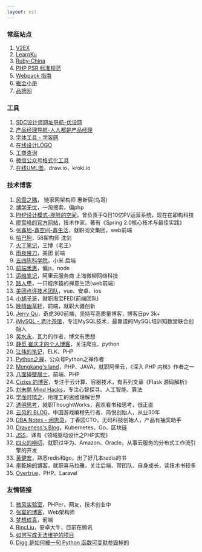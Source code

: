 ```yaml
---
layout: nil
---
```


### 常逛站点

1. [V2EX](http://www.v2ex.com/)
1. [LearnKu](https://learnku.com/)
1. [Ruby-China](https://ruby-china.org/topics/)
1. [PHP PSR 标准规范](https://learnku.com/docs/psr)
1. [Webpack 指南](https://webpack.toobug.net/zh-cn/)
1. [掘金小册](https://juejin.im/books)
1. [品牌网](https://www.chinapp.com/brand/1149)

### 工具

1. [SDC设计师网址导航-优设网](http://hao.uisdc.com/)
1. [产品经理导航-人人都是产品经理](http://dh.woshipm.com/)
1. [字体工具 - 字客网](https://www.fontke.com/tool/)
1. [在线设计LOGO](https://www.logojoy.com/app.php)
1. [工商查询](http://www.gsxt.gov.cn/)
1. [微信公众号格式化工具](http://md.barretlee.com/)
1. [在线UML图](https://processon.com/)，draw.io，kroki.io

### 技术博客

1. [风雪之隅](http://www.laruence.com/)， 链家网架构师 惠新宸(鸟哥)
1. [博学无忧](http://www.bo56.com/)，一淘搜索，偏php
1. [PHP设计模式-胖胖的空间](http://www.phppan.com)，曾负责手Q日10亿PV运营系统，现在在即构科技
1. [廖雪峰的官方网站](http://www.liaoxuefeng.com/)，技术作家，著有《Spring 2.0核心技术与最佳实践》
1. [张鑫旭-鑫空间-鑫生活](http://www.zhangxinxu.com)，就职阅文集团，web前端
1. [哈巴狗](http://www.habadog.com/)，58架构师 沈剑
1. [火丁笔记](http://huoding.com)，王博（老王）
1. [雨夜带刀](https://blog.yiguochen.com)，美团 前端
1. [五四陈科学院](http://www.54chen.com/)，小米 后端
1. [前端禾惠](http://www.xiaoboy.com/)，偏js，node
1. [运维笔记](https://blog.linuxeye.com/)，阿里云服务商 上海微柳网络科技
1. [路人甲](http://passer-by.com/)，一只程序猿的禅意生活(web前端)
1. [美团点评技术团队](http://tech.meituan.com/)，vue、安卓、ios
1. [小胡子哥](http://www.barretlee.com/)，就职淘宝FED(前端团队)
1. [晚晴幽草轩](http://jeffjade.com/)，前端，就职大疆创新
1. [Jerry Qu](https://imququ.com/)，奇虎360前端，坚持写高质量博客，博客日pv 3k+
1. [iMySQL - 老叶茶馆](http://imysql.com/)，专注MySQL技术，最靠谱的MySQL培训知数堂联合创始人
1. [吴水永](https://www.zhihu.com/people/wu-shui-yong)，瓦力的作者，博文有思想
1. [静觅 崔庆才的个人博客](http://cuiqingcai.com)，关注爬虫、python
1. [江伟的笔记](http://www.jwsblog.com/)，ELK、PHP
1. [Python之禅](https://foofish.net/)，公众号Python之禅作者
1. [Mengkang's land](https://mengkang.net)，PHP、JAVA，就职阿里云，《深入 PHP 内核》作者之一
1. [八面碰壁居士](https://www.cnblogs.com/painsOnline/)，前端、PHP
1. [Cizixs 的博客](http://cizixs.com)，专注于云计算、容器技术，有系列文章《Flask 源码解析》
1. [刘未鹏 Mind Hacks](http://mindhacks.cn/2011/11/04/how-to-interview-a-person-for-two-years/)，专注心智探寻、人工智能、算法
1. [学而时嘻之](https://www.geekonomics10000.com/)，用理工的思维理解世界
1. [透明思考](http://gigix.thoughtworkers.org/)，就职ThoughtWorks，喜欢看书和思考，很正直
1. [云风的 BLOG](https://blog.codingnow.com/)，中国游戏编程先行者、简悦创始人，从业30年
1. [DBA Notes - 闲思录](https://dbanotes.net/)，丁香园CTO，无码科技创始人，产品有抽奖助手
1. [Draveness's Blog](https://draveness.me/mysql-innodb)，Kubernetes、Go、区块链
1. [JSS](http://www.mumushen.com)，译有《领域驱动设计之PHP实现》
1. [四火的唠叨](https://www.raychase.net/4822)，就职过华为、Amazon、Oracle，从事云服务的分布式工作流引擎的开发
1. [黄健宏](https://blog.huangz.me/)，熟悉redis和go，出了好几本redis的书
1. [李乾坤的博客](https://qiankunli.github.io/2018/03/31/2018_review.html)，就职喜马拉雅，关注后端、带团队、自身成长，读技术书较多
1. [Overtrue](https://overtrue.me)，PHP、Laravel

### 友情链接

1. [微风实验室](https://tea.codes/)，PHPer，网友，技术创业中
1. [张宴的博客](http://blog.s135.com/)，Web架构师
1. [梦想成真](https://www.jianshu.com/u/b230cceb9ab1)，前端
1. [RincLiu](https://rinc.xyz/)，安卓大牛，目前在腾讯
1. [如何写成无法维护的项目](http://coolshell.cn/articles/4758.html)
1. [Digg 是如何被一句 Python 函数可变默参毁掉的](https://www.v2ex.com/t/467817)
